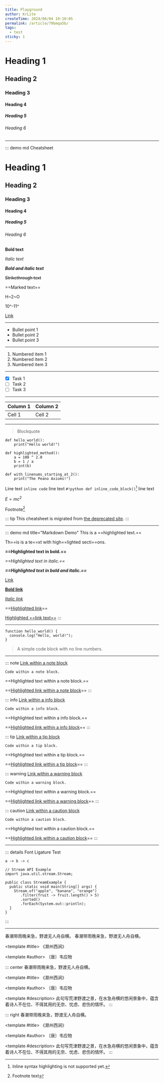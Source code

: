 ```yaml
---
title: Playground
author: KrLite
createTime: 2024/06/04 19:10:05
permalink: /article/79bmqa5b/
tags:
  - test
sticky: 1
---
```


# Heading 1

## Heading 2

### Heading 3

#### Heading 4

##### Heading 5

###### Heading 6

---

::: demo md Cheatsheet

# Heading 1

## Heading 2

### Heading 3

#### Heading 4

##### Heading 5

###### Heading 6

**Bold text**

_Italic text_

**_Bold and italic text_**

~~Strikethrough text~~

==Marked text==

H~2~O

10^-11^

[Link](https://google.com)

---

- Bullet point 1
- Bullet point 2
- Bullet point 3

---

1. Numbered item 1
2. Numbered item 2
3. Numbered item 3

---

- [x] Task 1
- [ ] Task 2
- [ ] Task 3

---

| Column 1 | Column 2 |
| -------- | -------- |
| Cell 1   | Cell 2   |

---

> Blockquote

```python{4-7}:no-line-numbers
def hello_world():
    print("Hello world!")

def highlighted_method():
	a = 100 ^ 2.0
	b = 1 / a
	print(b)
```

```python:line-numbers=2
def with_linenums_starting_at_2():
	print("The Peano Axioms!")
```

Line text `inline code` line text `#!python def inline_code_block()`[^inline_syntax_highlight] line text

[^inline_syntax_highlight]: Inline syntax highlighting is not supported yet.

$E = mc^2$

Footnote[^footnote]

[^footnote]: Footnote text

::: tip
This cheatsheet is migrated from [the deprecated site](https://github.com/KrLite/BrokenThoughts/blob/main/docs/cheatsheet.md?plain=1).
:::

---

::: demo md title="Markdown Demo"
This is a ==highlighted text.==

Th==is is a te==xt with high==lighted secti==ons.

**==Highlighted text in bold.==**

_==Highlighted text in italic.==_

_**==Highlighted text in bold and italic.==**_

[Link](https://www.google.com)

**[Bold link](https://www.google.com)**

_[Italic link](https://www.google.com)_

==[Highlighted link](https://www.google.com)==

[Highlighted ==link text==](https://www.google.com)
:::

---

```typescript:no-line-numbers
function hello_world() {
  console.log("Hello, world!");
}
```

> A simple code block with no line numbers.

---

::: note
[Link within a note block](https://www.google.com)

`Code within a note block.`

==Highlighted text within a note block.==

==[Highlighted link within a note block](https://www.google.com)==
:::

::: info
[Link within a info block](https://www.google.com)

`Code within a info block.`

==Highlighted text within a info block.==

==[Highlighted link within a info block](https://www.google.com)==
:::

::: tip
[Link within a tip block](https://www.google.com)

`Code within a tip block.`

==Highlighted text within a tip block.==

==[Highlighted link within a tip block](https://www.google.com)==
:::

::: warning
[Link within a warning block](https://www.google.com)

`Code within a warning block.`

==Highlighted text within a warning block.==

==[Highlighted link within a warning block](https://www.google.com)==
:::

::: caution
[Link within a caution block](https://www.google.com)

`Code within a caution block.`

==Highlighted text within a caution block.==

==[Highlighted link within a caution block](https://www.google.com)==
:::

---

::: details Font Ligature Test

`a -> b -> c`

```java:no-line-numbers
// Stream API Example
import java.util.stream.Stream;

public class StreamExample {
  public static void main(String[] args) {
    Stream.of("apple", "banana", "orange")
       .filter(fruit -> fruit.length() > 5)
       .sorted()
       .forEach(System.out::println);
  }
}
```

:::

---

<Classic>
</Classic>

<Classic>
春潮带雨晚来急，野渡无人舟自横。
</Classic>

<Classic link="https://so.gushiwen.cn/mingju/juv_f9df0045bd8d.aspx" authorLink="https://so.gushiwen.cn/authorv_00ea9cc9fdbf.aspx">
春潮带雨晚来急，野渡无人舟自横。

<template #title>
《滁州西涧》
</template>

<template #author>
〔唐〕韦应物
</template>
</Classic>

::: center
<Classic link="https://so.gushiwen.cn/mingju/juv_f9df0045bd8d.aspx" authorLink="https://so.gushiwen.cn/authorv_00ea9cc9fdbf.aspx">
春潮带雨晚来急，野渡无人舟自横。

<template #title>
《滁州西涧》
</template>

<template #author>
〔唐〕韦应物
</template>

<template #description>
此句写荒津野渡之景，在水急舟横的悠闲景象中，蕴含着诗人不在位、不得其用的无奈、忧虑、悲伤的情怀。
</template>
</Classic>
:::

::: right
<Classic link="https://so.gushiwen.cn/mingju/juv_f9df0045bd8d.aspx" authorLink="https://so.gushiwen.cn/authorv_00ea9cc9fdbf.aspx">
春潮带雨晚来急，野渡无人舟自横。

<template #title>
《滁州西涧》
</template>

<template #author>
〔唐〕韦应物
</template>

<template #description>
此句写荒津野渡之景，在水急舟横的悠闲景象中，蕴含着诗人不在位、不得其用的无奈、忧虑、悲伤的情怀。
</template>
</Classic>
:::
